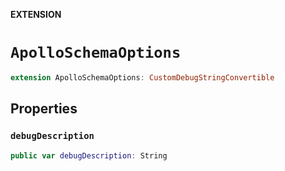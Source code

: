**EXTENSION**

# `ApolloSchemaOptions`
```swift
extension ApolloSchemaOptions: CustomDebugStringConvertible
```

## Properties
### `debugDescription`

```swift
public var debugDescription: String
```
